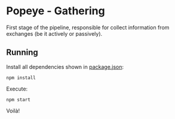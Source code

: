 # Popeye - Gathering

First stage of the pipeline, responsible for collect information from exchanges (be it actively or passively).

## Running

Install all dependencies shown in [package.json](package.json):

```
npm install
```

Execute:

```
npm start
```

Voilà!
